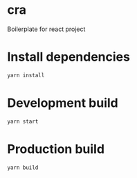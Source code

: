 # cra
Boilerplate for react project

# Install dependencies

```bash
yarn install
```

# Development build

```bash
yarn start
```

# Production build

```bash
yarn build
```